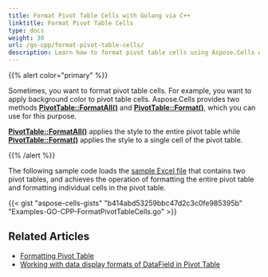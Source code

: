 ```yaml
---
title: Format Pivot Table Cells with Golang via C++
linktitle: Format Pivot Table Cells
type: docs
weight: 30
url: /go-cpp/format-pivot-table-cells/
description: Learn how to format pivot table cells using Aspose.Cells with Golang via C++.
---
```


{{% alert color="primary" %}}

Sometimes, you want to format pivot table cells. For example, you want to apply background color to pivot table cells. Aspose.Cells provides two methods [**PivotTable::FormatAll()**](https://reference.aspose.com/cells/go-cpp/pivottable/formatall/) and [**PivotTable::Format()**](https://reference.aspose.com/cells/cpp/aspose.cells.pivot/pivottable/format/), which you can use for this purpose.

[**PivotTable::FormatAll()**](https://reference.aspose.com/cells/go-cpp/pivottable/formatall/) applies the style to the entire pivot table while [**PivotTable::Format()**](https://reference.aspose.com/cells/cpp/aspose.cells.pivot/pivottable/format/) applies the style to a single cell of the pivot table.

{{% /alert %}}

The following sample code loads the [sample Excel file](pivot_format.xlsx) that contains two pivot tables, and achieves the operation of formatting the entire pivot table and formatting individual cells in the pivot table.

{{< gist "aspose-cells-gists" "b414abd53259bbc47d2c3c0fe985395b" "Examples-GO-CPP-FormatPivotTableCells.go" >}}
## Related Articles

- [Formatting Pivot Table](/cells/cpp/formatting-pivot-table/)
- [Working with data display formats of DataField in Pivot Table](/cells/cpp/working-with-data-display-formats-of-datafield-in-pivot-table/)